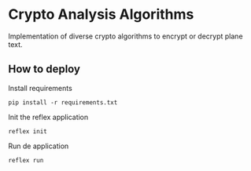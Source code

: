 # Crypto Analysis Algorithms

Implementation of diverse crypto algorithms to encrypt or decrypt plane text.

## How to deploy

Install requirements
```
pip install -r requirements.txt
```

Init the reflex application
```
reflex init
```

Run de application
```
reflex run
```